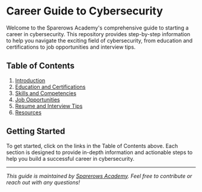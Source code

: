 # Career Guide to Cybersecurity

Welcome to the Sparerows Academy's comprehensive guide to starting a career in cybersecurity. This repository provides step-by-step information to help you navigate the exciting field of cybersecurity, from education and certifications to job opportunities and interview tips.

## Table of Contents

1. [Introduction](Introduction.md)
2. [Education and Certifications](Education-and-Certifications.md)
3. [Skills and Competencies](Skills-and-Competencies.md)
4. [Job Opportunities](Job-Opportunities.md)
5. [Resume and Interview Tips](Resume-and-Interview-Tips.md)
6. [Resources](resources/)

## Getting Started

To get started, click on the links in the Table of Contents above. Each section is designed to provide in-depth information and actionable steps to help you build a successful career in cybersecurity.

---

*This guide is maintained by [Sparerows Academy](https://github.com/sparerowsacademy). Feel free to contribute or reach out with any questions!*

